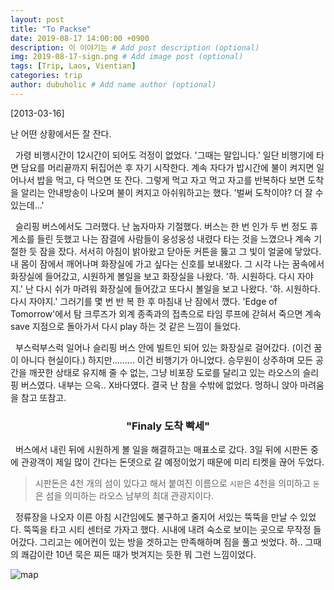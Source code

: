 ```yaml
---
layout: post
title: "To Packse"
date: 2019-08-17 14:00:00 +0900
description: 이 이야기는 # Add post description (optional)
img: 2019-08-17-sign.png # Add image post (optional)
tags: [Trip, Laos, Vientian]
categories: trip
author: dubuholic # Add name author (optional)
---
```



[2013-03-16] 

난 어떤 상황에서든 잘 잔다. 

&nbsp;&nbsp;가령 비행시간이 12시간이 되어도 걱정이 없었다. '그때는 말입니다.' 
일단 비행기에 타면 담요를 머리끝까지 뒤집어쓴 후 자기 시작한다. 
계속 자다가 밥시간에 불이 켜지면 일어나서 밥을 먹고, 다 먹으면 또 잔다. 
그렇게 먹고 자고 먹고 자고를 반복하다 보면 도착을 알리는 안내방송이 나오며 불이 켜지고 아쉬워하고는 했다. '벌써 도착이야? 더 잘 수 있는데...'   

&nbsp;&nbsp;슬리핑 버스에서도 그러했다. 난 눕자마자 기절했다. 
버스는 한 번 인가 두 번 정도 휴게소를 들린 듯했고 나는 잠결에 사람들이 웅성웅성 내렸다 타는 것을 느꼈으나 계속 기절한 듯 잠을 잤다. 
서서히 아침이 밝아왔고 닫아둔 커튼을 뚫고 그 빛이 얼굴에 닿았다. 내 몸이 잠에서 깨어나며 화장실에 가고 싶다는 신호를 보내왔다. 그 시각 나는 꿈속에서 화장실에 들어갔고, 
시원하게 볼일을 보고 화장실을 나왔다. '하. 시원하다. 다시 자야지.' 난 다시 쉬가 마려워 화장실에 들어갔고 또다시 볼일을 보고 나왔다. '하. 시원하다. 다시 자야지.' 
그러기를 몇 번 반 복 한 후 마침내 난 잠에서 깼다. 
'Edge of Tomorrow'에서 탐 크루즈가 외계 종족과의 접촉으로 타임 루프에 갇혀서 죽으면 계속 save 지점으로 돌아가서 다시 play 하는 것 같은 느낌이 들었다.  

&nbsp;&nbsp;부스럭부스럭 일어나 슬리핑 버스 안에 빌트인 되어 있는 화장실로 걸어갔다. (이건 꿈이 아니다 현실이다.) 
하지만......... 이건 비행기가 아니었다. 승무원이 상주하며 모든 공간을 깨끗한 상태로 유지해 줄 수 없는, 
그냥 비포장 도로를 달리고 있는 라오스의 슬리핑 버스였다. 내부는 으윽.. X바다였다. 결국 난 참을 수밖에 없었다. 멍하니 앉아 마려움을 참고 또참고.

### <center>"Finaly 도착 빡세"</center>  

&nbsp;&nbsp;버스에서 내린 뒤에 시원하게 볼 일을 해결하고는 매표소로 갔다. 3일 뒤에 시판돈 중에 관광객이 제일 많이 간다는 돈뎃으로 갈 예정이었기 때문에 미리 티켓을 끊어 두었다.  
> 시판돈은 4천 개의 섬이 있다고 해서 붙여진 이름으로 `시판`은 4천을 의미하고 `돈`은 섬을 의미하는 라오스 남부의 최대 관광지이다.  

&nbsp;&nbsp;정류장을 나오자 이른 아침 시간임에도 불구하고 줄지어 서있는 뚝뚝을 만날 수 있었다. 뚝뚝을 타고 시티 센터로 가자고 했다. 
시내에 내려 숙소로 보이는 곳으로 무작정 들어갔다. 그리고는 에어컨이 있는 방을 겟하고는 만족해하며 짐을 풀고 씻었다. 
하.. 그때의 쾌감이란 10년 묵은 찌든 때가 벗겨지는 듯한 뭐 그런 느낌이었다.  

![map]({{site.baseurl}}/assets/img/2019-08-17-airplane.jpg)
